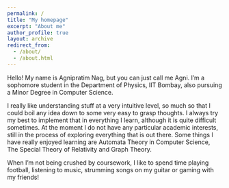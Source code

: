 ```yaml
---
permalink: /
title: "My homepage"
excerpt: "About me"
author_profile: true
layout: archive
redirect_from: 
  - /about/
  - /about.html
---
```


Hello! My name is Agnipratim Nag, but you can just call me Agni. I’m a sophomore student in the Department of Physics, IIT Bombay, also pursuing a Minor Degree in Computer Science.

I really like understanding stuff at a very intuitive level, so much so that I could boil any idea down to some very easy to grasp thoughts. I always try my best to implement that in everything I learn, although it is quite difficult sometimes. At the moment I do not have any particular academic interests, still in the process of exploring everything that is out there. Some things I have really enjoyed learning are Automata Theory in Computer Science, The Special Theory of Relativity and Graph Theory.

When I’m not being crushed by coursework, I like to spend time playing football, listening to music, strumming songs on my guitar or gaming with my friends!

